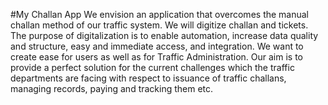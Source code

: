 #My Challan App
We envision an application that overcomes the manual challan method of our traffic system. We will digitize challan and tickets. The purpose of digitalization is to enable automation, increase data quality and structure, easy and immediate access, and integration. We want to create ease for users as well as for Traffic Administration. Our aim is to provide a perfect solution for the current challenges which the traffic departments are facing with respect to issuance of traffic challans, managing records, paying and tracking them etc.
